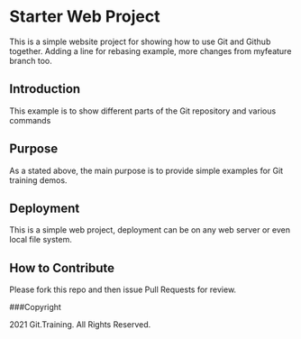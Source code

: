# Starter Web Project

This is a simple website project for showing how to use Git and Github together.
Adding a line for rebasing example, more changes from myfeature branch too.

## Introduction

This example is to show different parts of the Git repository and various commands

## Purpose

As a stated above, the main purpose is to provide simple examples for Git training demos.
## Deployment

This is a simple web project, deployment can be on any web server or even local file system.

## How to Contribute

Please fork this repo and then issue Pull Requests for review.

###Copyright

2021 Git.Training. All Rights Reserved.